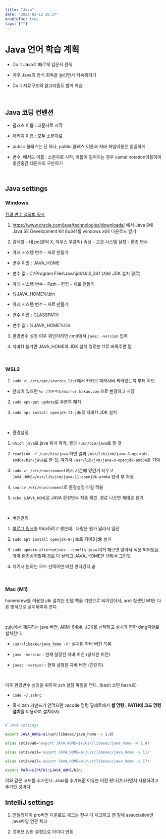 ```yaml
---
title: "Java"
date: "2023-02-12 16:27"
enableToc: true
tags: [""]
---
```


# Java 언어 학습 계획

  

- Do it Java로 빠르게 입문서 완독

- 이후 Java의 정석 회독을 늘리면서 익숙해지기

- Do it 자료구조와 알고리즘도 함께 학습

  

<br>

  

## Java 코딩 컨벤션

  

- 클래스 이름 : 대문자로 시작

- 패키지 이름 : 모두 소문자로

- public 클래스는 단 하나, public 클래스 이름과 자바 파일이름은 동일하게

- 변수, 메서드 이름 : 소문자로 시작, 이름이 길어지는 경우 camel notation이용하여 중간중간 대문자로 구분하기

  

<br>

  

## Java settings

  

### Windows

  

[환경 변수 설정법 링크](https://suzxc2468.tistory.com/141)

  

1. https://www.oracle.com/java/technologies/downloads/ 에서 Java 8에 Java SE Development Kit 8u341를 windows x64 다운로드 받기

2. 검색창 - 내 pc(클릭 X, 마우스 우클릭) 속성 - 고급 시스템 설정 - 환경 변수

  

- 아래 시스템 변수 - 새로 만들기

  

- 변수 이름 : JAVA_HOME

- 변수 값 : C:\Program Files\Java\jdk1.8.0_341 (자바 JDK 설치 경로)

  

- 아래 시스템 변수 - Path - 편집 - 새로 만들기

  

- %JAVA_HOME%\bin

  

- 아래 시스템 변수 - 새로 만들기

- 변수 이름 : CLASSPATH

- 변수 값 : %JAVA_HOME%\lib

  

3. 환경변수 설정 이후 확인하려면 cmd에서 `javac -version` 입력

4. 자바11 쓸거면 JAVA_HOME의 JDK 설치 경로만 11로 바꿔주면 됨

  

<br>

  

### WSL2

  

1. `sudo vi /etc/apt/sources.list`에서 카카오 미러서버 되어있는지 부터 확인

- 안되어 있으면 `%s /기존주소/mirror.kakao.com` 으로 변경하고 저장

2. `sudo apt-get update`로 우분투 패치

3. `sudo apt install openjdk-11-jdk`로 자바11 JDK 설치

  

<br>

  

- 환경설정

  

1. `which java`로 java 위치 파악, 결과 `/usr/bin/java`로 뜰 것

2. `readlink -f /usr/bin/java` 하면 결과 `/usr/lib/jvm/java-8-openjdk-amd64/bin/java`로 뜰 것, 여기서 `/usr/lib/jvm/java-8-openjdk-amd64`를 기억

3. `sudo vi /etc/environment`에서 기존에 있던거 지우고 `JAVA_HOME=/usr/lib/jvm/java-11-openjdk-arm64` 입력 후 저장

4. `source /etc/environment`로 환경설정 파일 적용

5. `echo $JAVA_HOME`로 JAVA 환경변수 작동 확인. 경로 나오면 제대로 된거

  

<br>

  

- 버전관리

  

1. [블로그 링크](https://codechacha.com/ko/ubuntu-install-open-jdk11/)를 따라하려고 했는데.. 나랑은 뭔가 달라서 일단

2. `sudo apt install openjdk-8-jdk`로 자바8 jdk 설치

3. `sudo update-alternatives --config java` 이거 해보면 알아서 적용 되어있음. 아마 환경설정할때 경로 다 날리고 JAVA_HOME만 냅둬서 그런듯

4. 저기서 원하는 모드 선택하면 버전 왔다갔다 끝

  

<br>

  

### Mac (M1)

  

homebrew를 이용한 jdk 설치는 인텔 맥을 기반으로 되어있어서, arm 칩셋인 M1은 다른 방식으로 설치하여야 한다.

  

<br>

  

[zulu](https://www.azul.com/downloads/?version=java-17-lts&os=macos&architecture=arm-64-bit&package=jdk)에서 제공하는 java 버전, ARM-64bit, JDK를 선택하고 설치가 편한 dmg파일로 설치한다.

  

- `/usr/libexec/java_home -V` : 설치된 자바 버전 목록

- `java -version` : 현재 설정된 자바 버전 (상세한 버전)

- `javac -version` : 현재 설정된 자바 버전 (간단히)

  

<br>

  

이후 환경변수 설정을 위하여 zsh 설정 파일을 연다. (bash 쓰면 bash로)

  

- `code ~/.zshrc`

- 혹시 zsh 커맨드가 안먹으면 vscode 명령 팔레트에서 **셀 명령 : PATH에 코드 명령 설치**를 이용하여 설치하자.

  

```bash

# JAVA settings

export JAVA_HOME=$(/usr/libexec/java_home -v 1.8)

alias setJava8='export JAVA_HOME=$(/usr/libexec/java_home -v 1.8)'

alias setJava11='export JAVA_HOME=$(/usr/libexec/java_home -v 11)'

alias setJava17='export JAVA_HOME=$(/usr/libexec/java_home -v 17)'

export PATH=${PATH}:$JAVA_HOME/bin:

```

  

이와 같은 코드를 추가한다. alias를 추가해준 이유는 버전 왔다갔다하면서 사용하려고 추가한 것이다.

  
  
  

## IntelliJ settings

  

1. 인텔리제이 pro버전 다운로드 체크는 전부 다 체크하고 맨 밑에 association만 java파일 연관 체크

2. 깃허브 권한 설정으로 아이디 연동

  

<br>